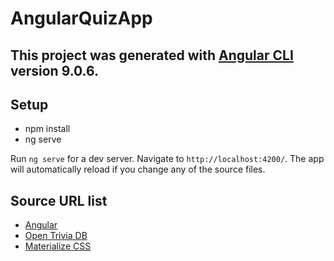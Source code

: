 # AngularQuizApp

This project was generated with [Angular CLI](https://github.com/angular/angular-cli) version 9.0.6.
---

## Setup

* npm install
* ng serve

Run `ng serve` for a dev server. Navigate to `http://localhost:4200/`. The app will automatically reload if you change any of the source files.

## Source URL list
*  [Angular](https://angular.io/)
*  [Open Trivia DB](https://opentdb.com/api_config.php)
*  [Materialize CSS](https://materializecss.com/)
